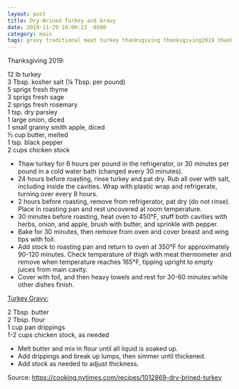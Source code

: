 ```yaml
---
layout: post
title: Dry-Brined Turkey and Gravy
date: 2019-11-29 16:09:23 -0500
category: main
tags: gravy traditional meat turkey thanksgiving thanksgiving2019 thanksgiving2020
---
```

Thanksgiving 2019:  
  
12 lb turkey  
3 Tbsp. kosher salt (¼ Tbsp. per pound)  
5 sprigs fresh thyme  
3 sprigs fresh sage  
2 sprigs fresh rosemary  
1 tsp. dry parsley  
1 large onion, diced  
1 small granny smith apple, diced  
½ cup butter, melted  
1 tsp. black pepper  
2 cups chicken stock  
<ul>
	<li>Thaw turkey for 6 hours per pound in the refrigerator, or 30 minutes per pound in a cold water bath (changed every 30 minutes).</li>
 	<li>24 hours before roasting, rinse turkey and pat dry. Rub all over with salt, including inside the cavities. Wrap with plastic wrap and refrigerate, turning over every 8 hours.</li>
 	<li>2 hours before roasting, remove from refrigerator, pat dry (do not rinse). Place in roasting pan and rest uncovered at room temperature.</li>
 	<li>30 minutes before roasting, heat oven to 450°F, stuff both cavities with herbs, onion, and apple, brush with butter, and sprinkle with pepper.</li>
 	<li>Bake for 30 minutes, then remove from oven and cover breast and wing tips with foil.</li>
 	<li>Add stock to roasting pan and return to oven at 350°F for approximately 90-120 minutes. Check temperature of thigh with meat thermometer and remove when temperature reaches 165°F, tipping upright to empty juices from main cavity.</li>
 	<li>Cover with foil, and then heavy towels and rest for 30-60 minutes while other dishes finish.</li>
</ul>
<span style="text-decoration: underline;">Turkey Gravy:</span>
  
2 Tbsp. butter  
2 Tbsp. flour  
1 cup pan drippings  
1-2 cups chicken stock, as needed  
<ul>
 	<li>Melt butter and mix in flour until all liquid is soaked up.</li>
 	<li>Add drippings and break up lumps, then simmer until thickened.</li>
 	<li>Add stock as needed to adjust thickness.</li>
</ul>
Source: <a href="https://cooking.nytimes.com/recipes/1012869-dry-brined-turkey">https://cooking.nytimes.com/recipes/1012869-dry-brined-turkey</a>

